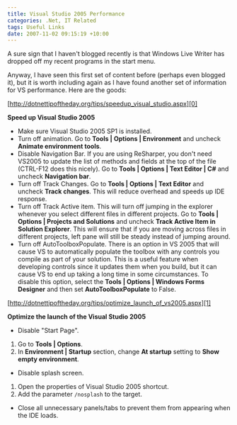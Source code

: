 ```yaml
---
title: Visual Studio 2005 Performance
categories: .Net, IT Related
tags: Useful Links
date: 2007-11-02 09:15:19 +10:00
---
```


A sure sign that I haven't blogged recently is that Windows Live Writer has dropped off my recent programs in the start menu.

Anyway, I have seen this first set of content before (perhaps even blogged it), but it is worth including again as I have found another set of information for VS performance. Here are the goods:

[http://dotnettipoftheday.org/tips/speedup_visual_studio.aspx][0]

<!--more-->

**Speed up Visual Studio 2005**

* Make sure Visual Studio 2005 SP1 is installed.
* Turn off animation.
Go to **Tools | Options | Environment** and uncheck **Animate environment tools**.
* Disable Navigation Bar.
If you are using ReSharper, you don't need VS2005 to update the list of methods and fields at the top of the file (CTRL-F12 does this nicely). Go to **Tools | Options | Text Editor | C#** and uncheck **Navigation bar**.
* Turn off Track Changes.
Go to **Tools | Options | Text Editor** and uncheck **Track changes**. This will reduce overhead and speeds up IDE response.
* Turn off Track Active item.
This will turn off jumping in the explorer whenever you select different files in different projects. Go to **Tools | Options | Projects and Solutions** and uncheck **Track Active Item in Solution Explorer**. This will ensure that if you are moving across files in different projects, left pane will still be steady instead of jumping around.
* Turn off AutoToolboxPopulate.
There is an option in VS 2005 that will cause VS to automatically populate the toolbox with any controls you compile as part of your solution. This is a useful feature when developing controls since it updates them when you build, but it can cause VS to end up taking a long time in some circumstances. To disable this option, select the **Tools | Options | Windows Forms Designer** and then set **AutoToolboxPopulate** to False.

[http://dotnettipoftheday.org/tips/optimize_launch_of_vs2005.aspx][1]

**Optimize the launch of the Visual Studio 2005**

* Disable "Start Page".
1. Go to **Tools | Options**.
1. In **Environment | Startup** section, change **At startup** setting to **Show empty environment**.
* Disable splash screen.
1. Open the properties of Visual Studio 2005 shortcut.
1. Add the parameter <code>/nosplash</code> to the target.
* Close all unnecessary panels/tabs to prevent them from appearing when the IDE loads.

[0]: http://dotnettipoftheday.org/tips/speedup_visual_studio.aspx
[1]: http://dotnettipoftheday.org/tips/optimize_launch_of_vs2005.aspx
